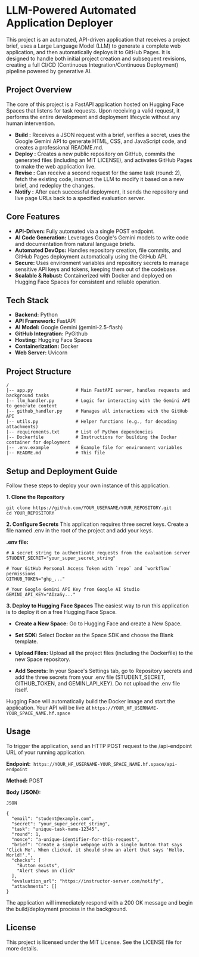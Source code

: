 # LLM-Powered Automated Application Deployer
This project is an automated, API-driven application that receives a project brief, uses a Large Language Model (LLM) to generate a complete web application, and then automatically deploys it to GitHub Pages. It is designed to handle both initial project creation and subsequent revisions, creating a full CI/CD (Continuous Integration/Continuous Deployment) pipeline powered by generative AI.

## Project Overview
The core of this project is a FastAPI application hosted on Hugging Face Spaces that listens for task requests. Upon receiving a valid request, it performs the entire development and deployment lifecycle without any human intervention.

- **Build :** Receives a JSON request with a brief, verifies a secret, uses the Google Gemini API to generate HTML, CSS, and JavaScript code, and creates a professional README.md.
- **Deploy :** Creates a new public repository on GitHub, commits the generated files (including an MIT LICENSE), and activates GitHub Pages to make the web application live.
- **Revise :** Can receive a second request for the same task (round: 2), fetch the existing code, instruct the LLM to modify it based on a new brief, and redeploy the changes.
- **Notify :** After each successful deployment, it sends the repository and live page URLs back to a specified evaluation server.

## Core Features

- **API-Driven:** Fully automated via a single POST endpoint.
- **AI Code Generation:** Leverages Google's Gemini models to write code and documentation from natural language briefs.
- **Automated DevOps:** Handles repository creation, file commits, and GitHub Pages deployment automatically using the GitHub API.
- **Secure:** Uses environment variables and repository secrets to manage sensitive API keys and tokens, keeping them out of the codebase.
- **Scalable & Robust:** Containerized with Docker and deployed on Hugging Face Spaces for consistent and reliable operation.

## Tech Stack

- **Backend:** Python
- **API Framework:** FastAPI
- **AI Model:** Google Gemini (gemini-2.5-flash)
- **GitHub Integration:** PyGithub
- **Hosting:** Hugging Face Spaces
- **Containerization:** Docker
- **Web Server:** Uvicorn

## Project Structure
```
/
|-- app.py                # Main FastAPI server, handles requests and background tasks
|-- llm_handler.py        # Logic for interacting with the Gemini API to generate content
|-- github_handler.py     # Manages all interactions with the GitHub API
|-- utils.py              # Helper functions (e.g., for decoding attachments)
|-- requirements.txt      # List of Python dependencies
|-- Dockerfile            # Instructions for building the Docker container for deployment
|-- .env.example          # Example file for environment variables
|-- README.md             # This file
```

## Setup and Deployment Guide
Follow these steps to deploy your own instance of this application.

**1. Clone the Repository**
```
git clone https://github.com/YOUR_USERNAME/YOUR_REPOSITORY.git
cd YOUR_REPOSITORY
```
**2. Configure Secrets**
This application requires three secret keys. Create a file named .env in the root of the project and add your keys.

**.env file:**
```
# A secret string to authenticate requests from the evaluation server
STUDENT_SECRET="your_super_secret_string"

# Your GitHub Personal Access Token with `repo` and `workflow` permissions
GITHUB_TOKEN="ghp_..."

# Your Google Gemini API Key from Google AI Studio
GEMINI_API_KEY="AIzaSy..."
```
**3. Deploy to Hugging Face Spaces**
The easiest way to run this application is to deploy it on a free Hugging Face Space.

- **Create a New Space:** Go to Hugging Face and create a New Space.

- **Set SDK:** Select Docker as the Space SDK and choose the Blank template.

- **Upload Files:** Upload all the project files (including the Dockerfile) to the new Space repository.

- **Add Secrets:** In your Space's Settings tab, go to Repository secrets and add the three secrets from your .env file (STUDENT_SECRET, GITHUB_TOKEN, and GEMINI_API_KEY). Do not upload the .env file itself.

Hugging Face will automatically build the Docker image and start the application. Your API will be live at ```https://YOUR_HF_USERNAME-YOUR_SPACE_NAME.hf.space```

## Usage

To trigger the application, send an HTTP POST request to the /api-endpoint URL of your running application.

**Endpoint:**``` https://YOUR_HF_USERNAME-YOUR_SPACE_NAME.hf.space/api-endpoint```

**Method:** POST

**Body (JSON):**
```
JSON

{
  "email": "student@example.com",
  "secret": "your_super_secret_string",
  "task": "unique-task-name-12345",
  "round": 1,
  "nonce": "a-unique-identifier-for-this-request",
  "brief": "Create a simple webpage with a single button that says 'Click Me'. When clicked, it should show an alert that says 'Hello, World!'.",
  "checks": [
    "Button exists",
    "Alert shows on click"
  ],
  "evaluation_url": "https://instructor-server.com/notify",
  "attachments": []
}
```
The application will immediately respond with a 200 OK message and begin the build/deployment process in the background.

## License
This project is licensed under the MIT License. See the LICENSE file for more details.
